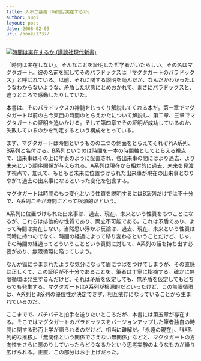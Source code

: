 ```yaml
---
title: 入不二基義『時間は実在するか』
author: sugi
layout: post
date: 2008-02-09
url: /book/1737/
---
```

<a href="http://www.amazon.co.jp/exec/obidos/ASIN/4061496387/chezsugi-22/ref=nosim/" name="amazletlink" target="_blank"><img src="http://i2.wp.com/ecx.images-amazon.com/images/I/411D8V2YAAL.SL160.jpg?w=660" alt="時間は実在するか (講談社現代新書)" class="alignleft" data-recalc-dims="1" /></a>

「時間は実在しない」。そんなことを証明した哲学者がいたらしい。その名はマグタガート。彼の名前を冠してそのパラドックスは「マグタガートのパラドックス」と呼ばれている。以前、それに関する説明を読んだが、なんだかわかったようなわからないような、矛盾した状態にとめおかれて、まさにパラドックスと、違うところで感動したりしていた。

本書は、そのパラドックスの神髄をじっくり解説してくれる本だ。第一章でマグタガート以前の古今東西の時間のとらえかたについて解説し、第二章、三章でマグタガートの証明を追いかける。そして第四章でその証明が成功しているのか、失敗しているのかを判定するという構成をとっている。

まず、マグタガートは時間というものの二つの側面をとらえてそれぞれA系列、B系列と名付ける。B系列というのは時間を一本の時間軸としてとらえる視点で、出来事はその上に年表のように配置され、各出来事の間にはより過去、より未来という順序関係が与えられる。A系列は現在から相対的に過去、未来を見渡す視点で、加えて、もともと未来に位置づけられた出来事が現在の出来事となりやがて過去の出来事になるといった変化を包含する。

マグタガートは時間のもつ変化という性質を説明するにはB系列だけでは不十分で、A系列こそが時間にとって根源的だという。

A系列に位置づけられた出来事は、過去、現在、未来という性質をもつことになるが、これらは排他的な性質であり、両立不可能である。これは矛盾であり、よって時間は実在しない。当然思い浮かぶ反論は、過去、現在、未来という性質は同時に持つのでなく、時間の経過によって移り変わるということだけど、じゃ、その時間の経過ってどういうことという質問に対して、A系列の話を持ち出す必要があり、無限循環に陥ってしまう。

なんか狐につままれたような気分になって眉につばをつけてしまうが、その直感は正しくて、この証明が不十分であることを、筆者は丁寧に指摘する。確かに無限循環は発生するんだけど、それは矛盾を仮定しても、無矛盾を仮定してもどちらでも発生する。マグタガートはA系列が根源的だといったけど、この無限循環は、A系列とB系列の優位性が決定できず、相互依存になっていることから生まれているのだ。

ここまでで、パチパチと拍手を送りたいところだが、本書には第五章が存在する。そこではマグタガートのパラドックスをバージョンアップした筆者独自の時間に関する形而上学が語られるのだけど、相当に難解だ。「永遠の現在」、「非系列的な推移」、「無関係という関係でさえない無関係」などと、マグタガートの方向性をさらに悪のりしていったらどうなるかという思考実験のようなものが繰り広げられる。正直、この部分はお手上げだった。

